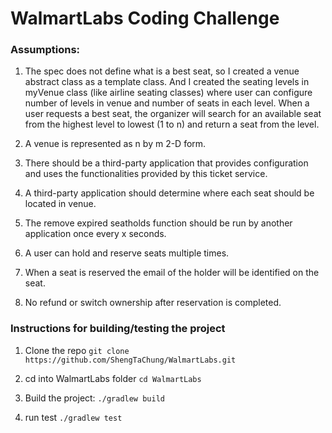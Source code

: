 # WalmartLabs Coding Challenge

### Assumptions:
1. The spec does not define what is a best seat, so I created a venue abstract class as a template class. And I created the seating levels in myVenue class (like airline seating classes) where user can configure number of levels in venue and number of seats in each level. When a user requests a best seat, the organizer will search for an available seat from the highest level to lowest (1 to n) and return a seat from the level.

2. A venue is represented as n by m 2-D form.

3. There should be a third-party application that provides configuration and uses the functionalities provided by this ticket service.

4. A third-party application should determine where each seat should be located in venue.

5. The remove expired seatholds function should be run by another application once every x seconds.

6. A user can hold and reserve seats multiple times.

7. When a seat is reserved the email of the holder will be identified on the seat.

8. No refund or switch ownership after reservation is completed.


### Instructions for building/testing the project
1. Clone the repo
`git clone https://github.com/ShengTaChung/WalmartLabs.git`

2. cd into WalmartLabs folder
`cd WalmartLabs`

3. Build the project:
`./gradlew build`

4. run test
`./gradlew test`

